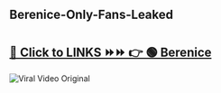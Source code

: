 
 ## Berenice-Only-Fans-Leaked

# <h2><a href="https://clipsfans.com/Berenice&ref=git">🔗 Click to LINKS ⏩⏩ 👉 🟢 Berenice </a></h2>

<a href="https://clipsfans.com/Berenice&ref=git" rel="nofollow" data-target="animated-image.originalLink"><img src="https://i.ibb.co.com/xMMVF88/686577567.gif" alt="Viral Video Original" style="max-width: 100%; display: inline-block;" data-target="animated-image.originalImage"></a>
